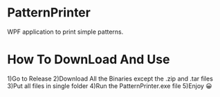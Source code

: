 # PatternPrinter
 WPF application to print simple patterns.
# How To DownLoad And Use
 1)Go to Release
 2)Download All the Binaries except the .zip and .tar files
 3)Put all files in single folder
 4)Run the PatternPrinter.exe file
 5)Enjoy 😀
